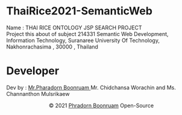 # ThaiRice2021-SemanticWeb

Name : THAI RICE ONTOLOGY JSP SEARCH PROJECT <br/>
Project this about of subject 214331 Semantic Web Development, Information Technology, Suranaree University Of Technology, Nakhonrachasima , 30000 , Thailand
# Developer
Dev by : <a href="https://www.facebook.com/PharadornB/">Mr.Pharadorn Boonruam </a> Mr. Chidchansa Worachin and Ms. Channanthon Mulsrikaew<br/>
<p align="center">© 2021 <a href="https://www.facebook.com/PharadornB/">Phradorn Boonruam</a> Open-Source</p>


